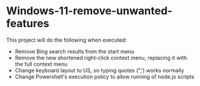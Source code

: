 # Windows-11-remove-unwanted-features
This project will do the following when executed:
* Remove Bing search results from the start menu
* Remove the new shortened right-click context menu, replacing it with the full context menu
* Change keyboard layout to US, so typing quotes (",') works normally
* Change Powershell's execution policy to allow running of node.js scripts
